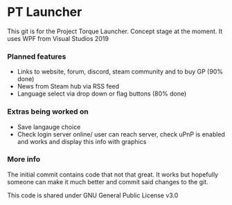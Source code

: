 # PT Launcher #

This git is for the Project Torque Launcher. Concept stage at the moment. 
It uses WPF from Visual Studios 2019

### Planned features  ###

* Links to website, forum, discord, steam community and to buy GP (90% done)
* News from Steam hub via RSS feed
* Language select via drop down or flag buttons (80% done)


### Extras being worked on ###

* Save langauge choice 
* Check login server online/ user can reach server, check uPnP is enabled and works and display this info with graphics

### More info ###

The initial commit contains code that not that great. 
It works but hopefully someone can make it much better and commit said changes to the git.

This code is shared under GNU General Public License v3.0
